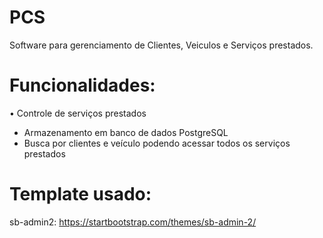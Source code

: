 # PCS

Software para gerenciamento de Clientes, Veiculos e Serviços prestados.

# Funcionalidades:

• Controle de serviços prestados
  - Armazenamento em banco de dados PostgreSQL
  - Busca por clientes e veículo podendo acessar todos os serviços prestados
  


# Template usado:
  sb-admin2: https://startbootstrap.com/themes/sb-admin-2/

